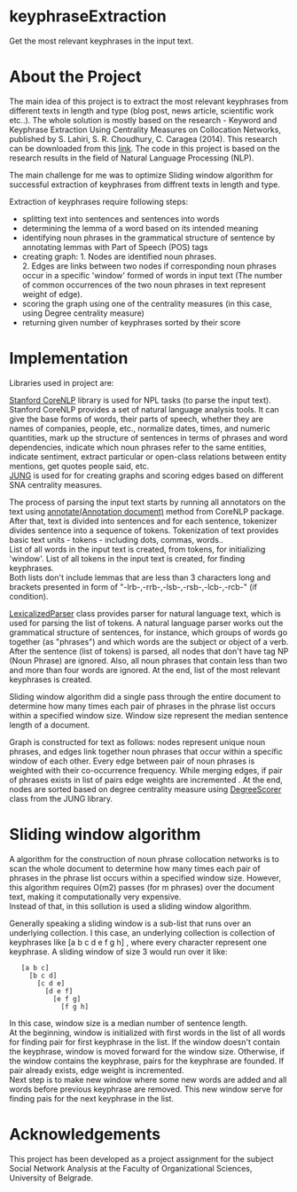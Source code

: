 # keyphraseExtraction
Get the most relevant keyphrases in the input text.

# About the Project

The main idea of this project is to extract the most relevant keyphrases from different texts in length and type (blog post, news article, scientific work etc..).
The whole solution is mostly based on the research - Keyword and Keyphrase Extraction Using Centrality Measures on Collocation Networks, published by S. Lahiri, S. R. Choudhury, C. Caragea (2014). This research can be downloaded from this [link](http://arxiv.org/pdf/1401.6571v1).
The code in this project is based on the research results in the field of Natural Language Processing (NLP).

The main challenge for me was to optimize Sliding window algorithm for successful extraction of keyphrases from diffrent texts in length and type.

Extraction of keyphrases require following steps:
- splitting text into sentences and sentences into words
- determining the lemma of a word based on its intended meaning
- identifying noun phrases in the grammatical structure of sentence by annotating lemmas with Part of Speech (POS) tags
- creating graph: 1. Nodes are identified noun phrases.</br>
                  2. Edges are links between two nodes if corresponding noun phrases occur in a specific 'window' formed of words in input text (The number of common occurrences of the two noun phrases in text represent weight of edge).
- scoring the graph using one of the centrality measures (in this case, using Degree centrality measure)
- returning given number of keyphrases sorted by their score

# Implementation

Libraries used in project are:

[Stanford CoreNLP](http://nlp.stanford.edu/) library is used for NPL tasks (to parse the input text). Stanford CoreNLP provides a set of natural language analysis tools. It can give the base forms of words, their parts of speech, whether they are names of companies, people, etc., normalize dates, times, and numeric quantities, mark up the structure of sentences in terms of phrases and word dependencies, indicate which noun phrases refer to the same entities, indicate sentiment, extract particular or open-class relations between entity mentions, get quotes people said, etc.</br> 
[JUNG](http://jung.sourceforge.net/) is used for for creating graphs and scoring edges based on different SNA centrality measures.

The process of parsing the input text starts by running all annotators on the text using [annotate(Annotation document)](https://stanfordnlp.github.io/CoreNLP/api.html) method from CoreNLP package.</br>
After that, text is divided into sentences and for each sentence, tokenizer divides sentence into a sequence of tokens.
Tokenization of text provides basic text units - tokens - including dots, commas, words.. </br>
List of all words in the input text is created, from tokens, for initializing 'window'. 
List of all tokens in the input text is created, for finding keyphrases. </br>
Both lists don't include lemmas that are less than 3 characters long and brackets presented in form of "-lrb-,-rrb-,-lsb-,-rsb-,-lcb-,-rcb-" (if condition).

[LexicalizedParser](https://nlp.stanford.edu/nlp/javadoc/javanlp/edu/stanford/nlp/parser/lexparser/LexicalizedParser.html) class provides parser for natural language text, which is used for parsing the list of tokens. A natural language parser works out the grammatical structure of sentences, for instance, which groups of words go together (as "phrases") and which words are the subject or object of a verb. 
After the sentence (list of tokens) is parsed, all nodes that don't have tag NP (Noun Phrase) are ignored. Also, all noun phrases that contain less than two and more than four words are ignored. At the end, list of the most relevant keyphrases is created.

Sliding window algorithm did a single pass through the entire document to determine how many times each pair of phrases in the phrase list occurs within a specified window size. Window size represent the median sentence length of a document.

Graph is constructed for text as follows: nodes represent unique noun phrases, and edges link together noun phrases that occur within a specific window of each other. Every edge between pair of noun phrases is weighted with their co-occurrence frequency. While merging edges, if pair of phrases exists in list of pairs edge weights are incremented . At the end, nodes are sorted based on degree centrality measure using [DegreeScorer](http://jung.sourceforge.net/doc/api/edu/uci/ics/jung/algorithms/scoring/DegreeScorer.html) class from the JUNG library.

# Sliding window algorithm

A algorithm for the construction of noun phrase collocation networks is to scan the whole document to determine how many times each pair of phrases in the phrase list occurs within a specified window size. However, this algorithm requires O(m2) passes (for m phrases) over the document text, making it computationally very expensive.</br>
Instead of that, in this sollution is used a sliding window algorithm.

Generally speaking a sliding window is a sub-list that runs over an underlying collection. I this case, an underlying collection is collection of keyphrases like [a b c d e f g h] , where every character represent one keyphrase. A sliding window of size 3 would run over it like: 

 ``` 
    [a b c]
      [b c d]
        [c d e]
          [d e f]
            [e f g]
              [f g h]  
```
              
In this case, window size is a median number of sentence length. </br>
At the beginning, window is initialized with first words in the list of all words for finding pair for first keyphrase in the list. If the window doesn't contain the keyphrase, window is moved forward for the window size. Otherwise, if the window contains the keyphrase, pairs for the keyphrase are founded. If pair already exists, edge weight is incremented.</br>
Next step is to make new window where some new words are added and all words before previous keyphrase are removed. This new window serve for finding pais for the next keyphrase in the list.


# Acknowledgements

This project has been developed as a project assignment for the subject Social Network Analysis at the Faculty of Organizational Sciences, University of Belgrade.
